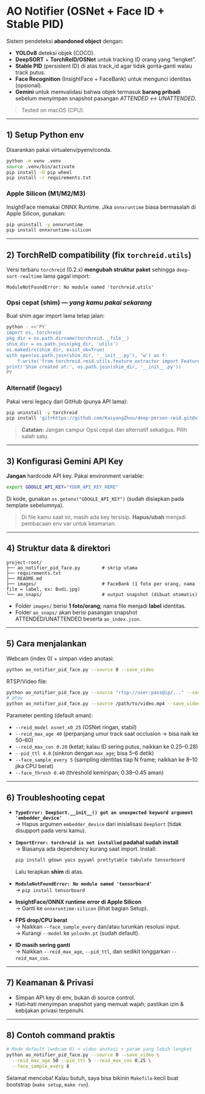 # AO Notifier (OSNet + Face ID + Stable PID)

Sistem pendeteksi **abandoned object** dengan:
- **YOLOv8** deteksi objek (COCO).
- **DeepSORT** + **TorchReID/OSNet** untuk tracking ID orang yang “lengket”.
- **Stable PID** (persistent ID) di atas track_id agar tidak gonta‑ganti walau track putus.
- **Face Recognition** (InsightFace + FaceBank) untuk mengunci identitas (opsional).
- **Gemini** untuk memvalidasi bahwa objek termasuk **barang pribadi** sebelum menyimpan snapshot pasangan *ATTENDED ↔ UNATTENDED*.

> Tested on macOS (CPU).

---

## 1) Setup Python env

Disarankan pakai virtualenv/pyenv/conda.

```bash
python -m venv .venv
source .venv/bin/activate
pip install -U pip wheel
pip install -r requirements.txt
```

### Apple Silicon (M1/M2/M3)
InsightFace memakai ONNX Runtime. Jika `onnxruntime` biasa bermasalah di Apple Silicon, gunakan:
```bash
pip uninstall -y onnxruntime
pip install onnxruntime-silicon
```

---

## 2) TorchReID compatibility (fix `torchreid.utils`)

Versi terbaru `torchreid` (0.2.x) **mengubah struktur paket** sehingga `deep-sort-realtime` lama gagal import:
```
ModuleNotFoundError: No module named 'torchreid.utils'
```

### Opsi cepat (shim) — *yang kamu pakai sekarang*
Buat shim agar import lama tetap jalan:
```bash
python - <<'PY'
import os, torchreid
pkg_dir = os.path.dirname(torchreid.__file__)
shim_dir = os.path.join(pkg_dir, 'utils')
os.makedirs(shim_dir, exist_ok=True)
with open(os.path.join(shim_dir, '__init__.py'), 'w') as f:
    f.write('from torchreid.reid.utils.feature_extractor import FeatureExtractor\n')
print('Shim created at:', os.path.join(shim_dir, '__init__.py'))
PY
```

### Alternatif (legacy)
Pakai versi legacy dari GitHub (punya API lama):
```bash
pip uninstall -y torchreid
pip install 'git+https://github.com/KaiyangZhou/deep-person-reid.git@v1.4.0'
```

> **Catatan:** Jangan campur Opsi cepat dan alternatif sekaligus. Pilih salah satu.

---

## 3) Konfigurasi Gemini API Key

**Jangan** hardcode API key. Pakai environment variable:
```bash
export GOOGLE_API_KEY="YOUR_API_KEY_HERE"
```

Di kode, gunakan `os.getenv("GOOGLE_API_KEY")` (sudah disiapkan pada template sebelumnya).

> Di file kamu saat ini, masih ada key tersisip. **Hapus/ubah** menjadi pembacaan env var untuk keamanan.

---

## 4) Struktur data & direktori

```
project-root/
├── ao_notifier_pid_face.py        # skrip utama
├── requirements.txt
├── README.md
├── images/                        # FaceBank (1 foto per orang, nama file = label, ex: Budi.jpg)
└── ao_snaps/                      # output snapshot (dibuat otomatis)
```

- Folder `images/` berisi **1 foto/orang**; nama file menjadi **label** identitas.
- Folder `ao_snaps/` akan berisi pasangan snapshot ATTENDED/UNATTENDED beserta `ao_index.json`.

---

## 5) Cara menjalankan

Webcam (index 0) + simpan video anotasi:
```bash
python ao_notifier_pid_face.py --source 0 --save_video
```

RTSP/Video file:
```bash
python ao_notifier_pid_face.py --source "rtsp://user:pass@ip/..." --save_video
# atau
python ao_notifier_pid_face.py --source /path/to/video.mp4 --save_video
```

Parameter penting (default aman):
- `--reid_model osnet_x0_25` (OSNet ringan, stabil)
- `--reid_max_age 40` (perpanjang umur track saat occlusion → bisa naik ke 50–60)
- `--reid_max_cos 0.20` (ketat; kalau ID sering putus, naikkan ke 0.25–0.28)
- `--pid_ttl 4.0` (sinkron dengan `max_age`; bisa 5–6 detik)
- `--face_sample_every 5` (sampling identitas tiap N frame; naikkan ke 8–10 jika CPU berat)
- `--face_thresh 0.40` (threshold kemiripan; 0.38–0.45 aman)

---

## 6) Troubleshooting cepat

- **`TypeError: DeepSort.__init__() got an unexpected keyword argument 'embedder_device'`**  
  → Hapus argumen `embedder_device` dari inisialisasi `DeepSort` (tidak disupport pada versi kamu).

- **`ImportError: torchreid is not installed` padahal sudah install**  
  → Biasanya ada dependency kurang saat import. Install:
  ```bash
  pip install gdown yacs pyyaml prettytable tabulate tensorboard
  ```
  Lalu terapkan **shim** di atas.

- **`ModuleNotFoundError: No module named 'tensorboard'`**  
  → `pip install tensorboard`

- **InsightFace/ONNX runtime error di Apple Silicon**  
  → Ganti ke `onnxruntime-silicon` (lihat bagian Setup).

- **FPS drop/CPU berat**  
  → Naikkan `--face_sample_every` dan/atau turunkan resolusi input.  
  → Kurangi `--model` ke `yolov8n.pt` (sudah default).

- **ID masih sering ganti**  
  → Naikkan `--reid_max_age`, `--pid_ttl`, dan sedikit longgarkan `--reid_max_cos`.

---

## 7) Keamanan & Privasi

- Simpan API key di env, bukan di source control.  
- Hati‑hati menyimpan snapshot yang memuat wajah; pastikan izin & kebijakan privasi terpenuhi.

---

## 8) Contoh command praktis

```bash
# Mode default (webcam 0) + video anotasi + param yang lebih lengket
python ao_notifier_pid_face.py --source 0 --save_video \
  --reid_max_age 50 --pid_ttl 5 --reid_max_cos 0.25 \
  --face_sample_every 8
```

Selamat mencoba! Kalau butuh, saya bisa bikinin `Makefile` kecil buat bootstrap (`make setup`, `make run`).


